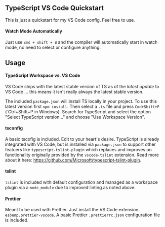 ## TypeScript VS Code Quickstart

This is just a quickstart for my VS Code config. Feel free to use.

#### Watch Mode Automatically

Just use `cmd + shift + B` and the compiler will automatically start in watch mode, no need to select or configure anything.

## Usage

#### TypeScript Workspace vs. VS Code

VS Code ships with the latest stable version of TS as of the _latest update_ to VS Code ... this means it isn't really always the latest stable version.

The included `package.json` will install TS locally in your project. To use this latest version first `npm install`. Then select a `.ts` file and press `Cmd+Shift+P` (`Ctrl+Shift+P in Windows). Search for TypeScript and select the option "Select TypeScript version..." and choose "Use Workspace Version".

#### tsconfig

A basic tscofig is included. Edit to your heart's desire.
TypeScript is already integrated with VS Code, but is installed via `package.json` to support other featuers like `typescript-tslint-plugin` which replaces and improves on functionality originally provided by the `vscode-tslint` extension. Read more about it here: https://github.com/Microsoft/typescript-tslint-plugin.

#### tslint

`tslint` is included with default configuration and managed as a workspace plugin via a `node_module` due to improved linting as noted above.

#### Prettier

Meant to be used with Prettier. Just install the VS Code extension `esbenp.prettier-vscode`. A basic Prettier `.prettierrc.json` configuration file is included.
